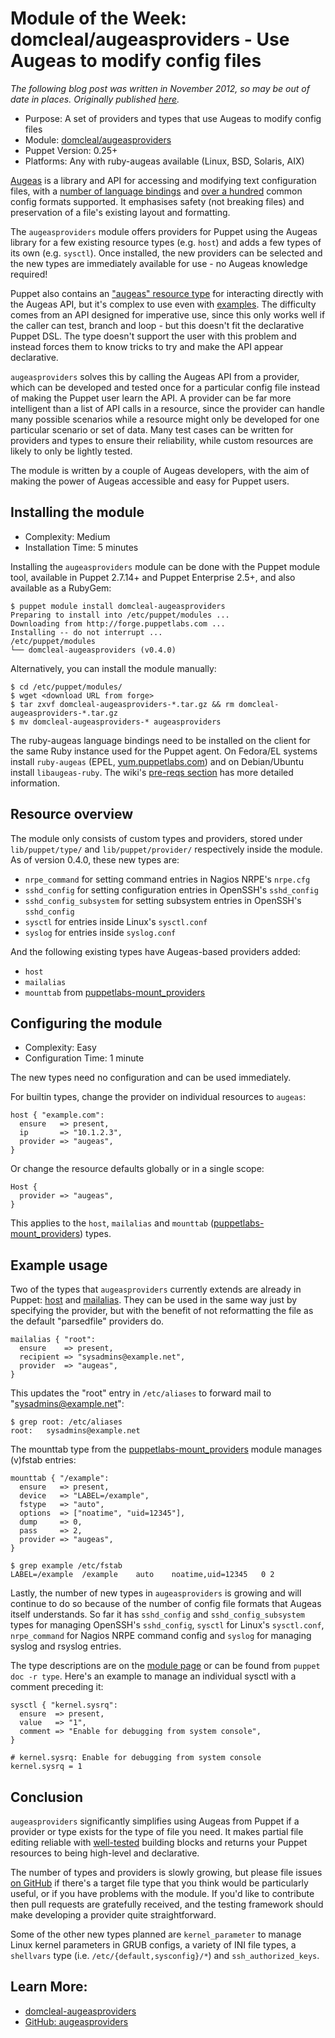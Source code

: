 # Module of the Week: domcleal/augeasproviders - Use Augeas to modify config files

_The following blog post was written in November 2012, so may be out of date in
places.  Originally published
[here](http://puppetlabs.com/blog/module-of-the-week-domclealaugeasproviders/)._

* Purpose: A set of providers and types that use Augeas to modify config files
* Module: [domcleal/augeasproviders](http://forge.puppetlabs.com/domcleal/augeasproviders)
* Puppet Version: 0.25+
* Platforms: Any with ruby-augeas available (Linux, BSD, Solaris, AIX)

[Augeas](http://augeas.net) is a library and API for accessing and modifying text configuration files, with a [number of language bindings](http://www.augeas.net/download.html) and [over a hundred](http://git.fedorahosted.org/cgit/augeas.git/tree/lenses) common config formats supported.  It emphasises safety (not breaking files) and preservation of a file's existing layout and formatting.

The `augeasproviders` module offers providers for Puppet using the Augeas library for a few existing resource types (e.g. `host`) and adds a few types of its own (e.g. `sysctl`).  Once installed, the new providers can be selected and the new types are immediately available for use - no Augeas knowledge required!

Puppet also contains an ["augeas" resource type](http://docs.puppetlabs.com/references/stable/type.html#augeas) for interacting directly with the Augeas API, but it's complex to use even with [examples](http://projects.puppetlabs.com/projects/puppet/wiki/Puppet_Augeas#Working+Examples).  The difficulty comes from an API designed for imperative use, since this only works well if the caller can test, branch and loop - but this doesn't fit the declarative Puppet DSL.  The type doesn't support the user with this problem and instead forces them to know tricks to try and make the API appear declarative.

`augeasproviders` solves this by calling the Augeas API from a provider, which can be developed and tested once for a particular config file instead of making the Puppet user learn the API.  A provider can be far more intelligent than a list of API calls in a resource, since the provider can handle many possible scenarios while a resource might only be developed for one particular scenario or set of data.  Many test cases can be written for providers and types to ensure their reliability, while custom resources are likely to only be lightly tested.

The module is written by a couple of Augeas developers, with the aim of making the power of Augeas accessible and easy for Puppet users.


## Installing the module
* Complexity: Medium
* Installation Time: 5 minutes

Installing the `augeasproviders` module can be done with the Puppet module tool, available in Puppet 2.7.14+ and Puppet Enterprise 2.5+, and also available as a RubyGem:

    $ puppet module install domcleal-augeasproviders
    Preparing to install into /etc/puppet/modules ...
    Downloading from http://forge.puppetlabs.com ...
    Installing -- do not interrupt ...
    /etc/puppet/modules
    └── domcleal-augeasproviders (v0.4.0)

Alternatively, you can install the module manually:

    $ cd /etc/puppet/modules/
    $ wget <download URL from forge>
    $ tar zxvf domcleal-augeasproviders-*.tar.gz && rm domcleal-augeasproviders-*.tar.gz
    $ mv domcleal-augeasproviders-* augeasproviders

The ruby-augeas language bindings need to be installed on the client for the same Ruby instance used for the Puppet agent.  On Fedora/EL systems install `ruby-augeas` (EPEL, [yum.puppetlabs.com](http://yum.puppetlabs.com)) and on Debian/Ubuntu install `libaugeas-ruby`.  The wiki's [pre-reqs section](http://projects.puppetlabs.com/projects/puppet/wiki/Puppet_Augeas#Pre-requisites) has more detailed information.


## Resource overview

The module only consists of custom types and providers, stored under `lib/puppet/type/` and `lib/puppet/provider/` respectively inside the module.  As of version 0.4.0, these new types are:

* `nrpe_command` for setting command entries in Nagios NRPE's `nrpe.cfg`
* `sshd_config` for setting configuration entries in OpenSSH's `sshd_config`
* `sshd_config_subsystem` for setting subsystem entries in OpenSSH's `sshd_config`
* `sysctl` for entries inside Linux's `sysctl.conf`
* `syslog` for entries inside `syslog.conf`

And the following existing types have Augeas-based providers added:

* `host`
* `mailalias`
* `mounttab` from [puppetlabs-mount_providers](http://forge.puppetlabs.com/puppetlabs/mount_providers)


## Configuring the module
* Complexity: Easy
* Configuration Time: 1 minute

The new types need no configuration and can be used immediately.

For builtin types, change the provider on individual resources to `augeas`:

    host { "example.com":
      ensure   => present,
      ip       => "10.1.2.3",
      provider => "augeas",
    }

Or change the resource defaults globally or in a single scope:

    Host {
      provider => "augeas",
    }

This applies to the `host`, `mailalias` and `mounttab` ([puppetlabs-mount_providers](http://forge.puppetlabs.com/puppetlabs/mount_providers)) types.


## Example usage

Two of the types that `augeasproviders` currently extends are already in Puppet: [host](http://docs.puppetlabs.com/references/stable/type.html#host) and [mailalias](http://docs.puppetlabs.com/references/stable/type.html#mailalias).  They can be used in the same way just by specifying the provider, but with the benefit of not reformatting the file as the default "parsedfile" providers do.

    mailalias { "root":
      ensure    => present,
      recipient => "sysadmins@example.net",
      provider  => "augeas",
    }

This updates the "root" entry in `/etc/aliases` to forward mail to "sysadmins@example.net":

    $ grep root: /etc/aliases
    root:	sysadmins@example.net

The mounttab type from the [puppetlabs-mount_providers](http://forge.puppetlabs.com/puppetlabs/mount_providers) module manages (v)fstab entries:

    mounttab { "/example":
      ensure   => present,
      device   => "LABEL=/example",
      fstype   => "auto",
      options  => ["noatime", "uid=12345"],
      dump     => 0,
      pass     => 2,
      provider => "augeas",
    }

    $ grep example /etc/fstab
    LABEL=/example	/example	auto	noatime,uid=12345	0 2

Lastly, the number of new types in `augeasproviders` is growing and will continue to do so because of the number of config file formats that Augeas itself understands.  So far it has `sshd_config` and `sshd_config_subsystem` types for managing OpenSSH's `sshd_config`, `sysctl` for Linux's `sysctl.conf`, `nrpe_command` for Nagios NRPE command config and `syslog` for managing syslog and rsyslog entries.

The type descriptions are on the [module page](http://forge.puppetlabs.com/domcleal/augeasproviders) or can be found from `puppet doc -r type`.  Here's an example to manage an individual sysctl with a comment preceding it:

    sysctl { "kernel.sysrq":
      ensure  => present,
      value   => "1",
      comment => "Enable for debugging from system console",
    }

    # kernel.sysrq: Enable for debugging from system console
    kernel.sysrq = 1


## Conclusion

`augeasproviders` significantly simplifies using Augeas from Puppet if a provider or type exists for the type of file you need.  It makes partial file editing reliable with [well-tested](http://m0dlx.com/blog/Testing_techniques_for_Puppet_providers_using_Augeas.html) building blocks and returns your Puppet resources to being high-level and declarative.

The number of types and providers is slowly growing, but please file issues [on GitHub](http://github.com/hercules-team/augeasproviders/issues) if there's a target file type that you think would be particularly useful, or if you have problems with the module.  If you'd like to contribute then pull requests are gratefully received, and the testing framework should make developing a provider quite straightforward.

Some of the other new types planned are `kernel_parameter` to manage Linux kernel parameters in GRUB configs, a variety of INI file types, a `shellvars` type (i.e. `/etc/{default,sysconfig}/*`) and `ssh_authorized_keys`.


## Learn More:

* [domcleal-augeasproviders](http://forge.puppetlabs.com/domcleal/augeasproviders)
* [GitHub: augeasproviders](https://github.com/hercules-team/augeasproviders)
